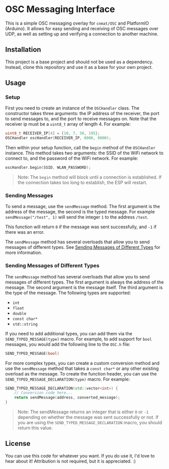 # OSC Messaging Interface

This is a simple OSC messaging overlay for `cnmat/OSC` and PlatformIO (Arduino). It allows for easy sending and receiving of OSC messages over UDP, as well as setting up and verifying a connection to another machine.

## Installation

This project is a base project and should not be used as a dependency. Instead, clone this repository and use it as a base for your own project.

## Usage

### Setup

First you need to create an instance of the `OSCHandler` class. The constructor takes three arguments: the IP address of the receiver, the port to send messages to, and the port to receive messages on. Note that the receiver ip must be a `uint8_t` array of length 4. For example:

```cpp
uint8_t RECEIVER_IP[4] = {10, 7, 50, 195};
OSCHandler oscHandler(RECEIVER_IP, 8000, 9000);
```

Then within your setup function, call the `begin` method of the `OSCHandler` instance. This method takes two arguments: the SSID of the WiFi network to connect to, and the password of the WiFi network. For example:

```cpp
oscHandler.begin(SSID, WLAN_PASSWORD);
```

> Note: The `begin` method will block until a connection is established. If the connection takes too long to establish, the ESP will restart.

### Sending Messages

To send a message, use the `sendMessage` method. The first argument is the address of the message, the second is the typed message. For example `sendMessage("/test", 1)` will send the integer `1` to the address `/test`.

This function will return `0` if the message was sent successfully, and `-1` if there was an error.

The `sendMessage` method has several overloads that allow you to send messages of different types. See [Sending Messages of Different Types](#sending-messages-of-different-types) for more information.

### Sending Messages of Different Types

The `sendMessage` method has several overloads that allow you to send messages of different types. The first argument is always the address of the message. The second argument is the message itself. The third argument is the type of the message. The following types are supported:

- `int`
- `float`
- `double`
- `const char*`
- `std::string`

If you need to add additional types, you can add them via the `SEND_TYPED_MESSAGE(type)` macro. For example, to add support for `bool` messages, you would add the following line to the `OSC.h` file:

```cpp
SEND_TYPED_MESSAGE(bool)
```

For more complex types, you can create a custom conversion method and use the `sendMessage` method that takes a `const char*` or any other existing overload as the message. To create the function header, you can use the `SEND_TYPED_MESSAGE_DECLARATION(type)` macro. For example:

```cpp
SEND_TYPED_MESSAGE_DECLARATION(std::vector<int>) {
    // Conversion code here...
    return sendMessage(address, converted_message);
}
```

> Note: The sendMessage returns an integer that is either `0` or `-1` depending on whether the message was sent successfully or not. If you are using the `SEND_TYPED_MESSAGE_DECLARATION` macro, you should return this value.

## License

You can use this code for whatever you want. If you do use it, I'd love to hear about it! Attribution is not required, but it is appreciated. :)
